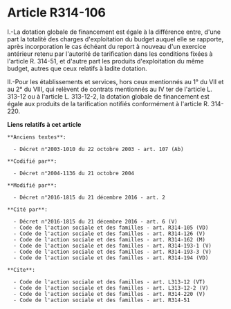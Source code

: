 # Article R314-106

I.-La dotation globale de financement est égale à la différence entre, d'une part la totalité des charges d'exploitation du
budget auquel elle se rapporte, après incorporation le cas échéant du report à nouveau d'un exercice antérieur retenu par
l'autorité de tarification dans les conditions fixées à l'article R. 314-51, et d'autre part les produits d'exploitation du
même budget, autres que ceux relatifs à ladite dotation. 

II.-Pour les établissements et services, hors ceux mentionnés au 1° du VII et au 2° du VIII, qui relèvent de contrats
mentionnés au IV ter de l'article L. 313-12 ou à l'article L. 313-12-2, la dotation globale de financement est égale aux
produits de la tarification notifiés conformément à l'article R. 314-220.

**Liens relatifs à cet article**

	**Anciens textes**:

	  - Décret n°2003-1010 du 22 octobre 2003 - art. 107 (Ab)

	**Codifié par**:

	  - Décret n°2004-1136 du 21 octobre 2004

	**Modifié par**:

	  - Décret n°2016-1815 du 21 décembre 2016 - art. 2

	**Cité par**:

	  - Décret n°2016-1815 du 21 décembre 2016 - art. 6 (V)
	  - Code de l'action sociale et des familles - art. R314-105 (VD)
	  - Code de l'action sociale et des familles - art. R314-126 (V)
	  - Code de l'action sociale et des familles - art. R314-162 (M)
	  - Code de l'action sociale et des familles - art. R314-193-1 (V)
	  - Code de l'action sociale et des familles - art. R314-193-3 (V)
	  - Code de l'action sociale et des familles - art. R314-194 (VD)

	**Cite**:

	  - Code de l'action sociale et des familles - art. L313-12 (VT)
	  - Code de l'action sociale et des familles - art. L313-12-2 (V)
	  - Code de l'action sociale et des familles - art. R314-220 (V)
	  - Code de l'action sociale et des familles - art. R314-51
